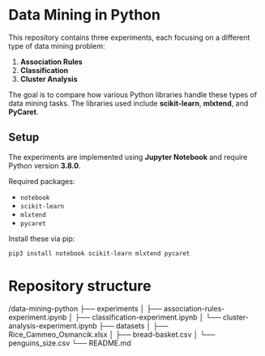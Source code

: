 # Data Mining in Python

This repository contains three experiments, each focusing on a different type of data mining problem:

1. **Association Rules**  
2. **Classification**  
3. **Cluster Analysis**

The goal is to compare how various Python libraries handle these types of data mining tasks. The libraries used include **scikit-learn**, **mlxtend**, and **PyCaret**.

## Setup

The experiments are implemented using **Jupyter Notebook** and require Python version **3.8.0**.

Required packages:  
- `notebook`  
- `scikit-learn`  
- `mlxtend`  
- `pycaret`  

Install these via pip:  
```bash
pip3 install notebook scikit-learn mlxtend pycaret
```

# Repository structure

/data-mining-python
├── experiments
│   ├── association-rules-experiment.ipynb
│   ├── classification-experiment.ipynb
│   └── cluster-analysis-experiment.ipynb
├── datasets
│   ├── Rice_Cammeo_Osmancik.xlsx
│   ├── bread-basket.csv
│   └── penguins_size.csv
└── README.md
